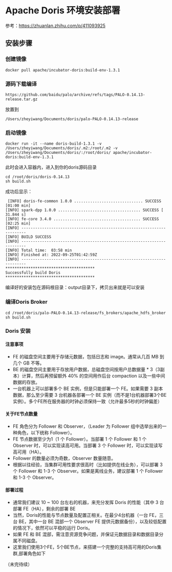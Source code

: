 # Apache Doris 环境安装部署

参考：https://zhuanlan.zhihu.com/p/411093925

## 安装步骤

### 创建镜像

	docker pull apache/incubator-doris:build-env-1.3.1
  
 ### 源码下载编译
 
 	https://github.com/baidu/palo/archive/refs/tags/PALO-0.14.13-release.tar.gz

 放置到
 
 	/Users/zheyiwang/Documents/doris/palo-PALO-0.14.13-release
 
 ### 启动镜像
 
 	docker run -it --name doris-build-1.3.1 -v /Users/zheyiwang/Documents/doris/.m2:/root/.m2 -v /Users/zheyiwang/Documents/doris/:/root/doris/ apache/incubator-doris:build-env-1.3.1
 	
 此时会进入容器内，进入到你的doris源码目录
 
 	cd /root/doris/doris-0.14.13
 	sh build.sh
 	
 成功后显示：
 
	 [INFO] doris-fe-common 1.0.0 .............................. SUCCESS [01:00 min]
	[INFO] spark-dpp 1.0.0 .................................... SUCCESS [ 31.844 s]
	[INFO] fe-core 3.4.0 ...................................... SUCCESS [02:25 min]
	[INFO] ------------------------------------------------------------------------
	[INFO] BUILD SUCCESS
	[INFO] ------------------------------------------------------------------------
	[INFO] Total time:  03:58 min
	[INFO] Finished at: 2022-09-25T01:42:59Z
	[INFO] ------------------------------------------------------------------------
	***************************************
	Successfully build Doris
	***************************************

编译好的安装包在源码根目录：output目录下，拷贝出来就是可以安装

### 编译Doris Broker	

	cd /root/doris/palo-PALO-0.14.13-release/fs_brokers/apache_hdfs_broker
	sh build.sh 
	
### Doris 安装

#### 注意事项

* FE 的磁盘空间主要用于存储元数据，包括日志和 image。通常从几百 MB 到几个 GB 不等。
* BE 的磁盘空间主要用于存放用户数据，总磁盘空间按用户总数据量 * 3（3副本）计算，然后再预留额外 40% 的空间用作后台 compaction 以及一些中间数据的存放。
* 一台机器上可以部署多个 BE 实例，但是只能部署一个 FE。如果需要 3 副本数据，那么至少需要 3 台机器各部署一个 BE 实例（而不是1台机器部署3个BE实例）。多个FE所在服务器的时钟必须保持一致（允许最多5秒的时钟偏差）


#### 关于FE节点数量

* FE 角色分为 Follower 和 Observer，（Leader 为 Follower 组中选举出来的一种角色，以下统称 Follower）。
* FE 节点数据至少为1（1 个 Follower）。当部署 1 个 Follower 和 1 个 Observer 时，可以实现读高可用。当部署 3 个 Follower 时，可以实现读写高可用（HA）。
* Follower 的数量必须为奇数，Observer 数量随意。
* 根据以往经验，当集群可用性要求很高时（比如提供在线业务），可以部署 3 个 Follower 和 1-3 个 Observer。如果是离线业务，建议部署 1 个 Follower 和 1-3 个 Observer。


#### 部署过程

* 通常我们建议 10 ~ 100 台左右的机器，来充分发挥 Doris 的性能（其中 3 台部署 FE（HA），剩余的部署 BE
* 当然，Doris的性能与节点数量及配置正相关。在最少4台机器（一台 FE，三台 BE，其中一台 BE 混部一个 Observer FE 提供元数据备份），以及较低配置的情况下，依然可以平稳的运行 Doris。
* 如果 FE 和 BE 混部，需注意资源竞争问题，并保证元数据目录和数据目录分属不同磁盘。
* 这里我们使用3个FE，5个BE节点，来搭建一个完整的支持高可用的Doris集群,部署角色如下

（未完待续）